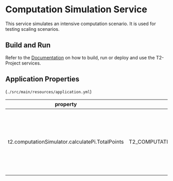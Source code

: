 # Computation Simulation Service

This service simulates an intensive computation scenario.
It is used for testing scaling scenarios.

## Build and Run

Refer to the [Documentation](https://t2-documentation.readthedocs.io/en/latest/microservices/deploy.html) on how to build, run or deploy and use the T2-Project services.

## Application Properties

(`./src/main/resources/application.yml`)

| property                                        | read from env var                                  | description                                                                                             |
|-------------------------------------------------|----------------------------------------------------|---------------------------------------------------------------------------------------------------------|
| t2.computationSimulator.calculatePi.TotalPoints | T2_COMPUTATION_SIMULATOR_CALCULATE_PI_TOTAL_POINTS | total points that should be calculated of PI. 100000000 requires around 5 sec, 1000000000 around ~1 min |
